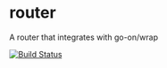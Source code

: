 router
======

A router that integrates with go-on/wrap

[![Build Status](https://secure.travis-ci.org/go-on/router.png)](http://travis-ci.org/go-on/router)